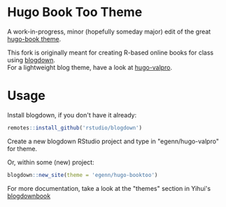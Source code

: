 # Hugo Book Too Theme

A work-in-progress, minor (hopefully someday major) edit of the great [hugo-book theme](https://github.com/alex-shpak/hugo-book).  

This fork is originally meant for creating R-based online books for class using [blogdown](https://bookdown.org/yihui/blogdown).  
For a lightweight blog theme, have a look at [hugo-valpro](https://github.com/egenn/hugo-valpro).

# Usage

Install blogdown, if you don't have it already:
```r
remotes::install_github('rstudio/blogdown')  
```
Create a new blogdown RStudio project and type in "egenn/hugo-valpro" for theme.  

Or, within some (new) project:

```r
blogdown::new_site(theme = 'egenn/hugo-booktoo')
```

For more documentation, take a look at the "themes" section in Yihui's [blogdownbook](https://bookdown.org/yihui/blogdown/themes.html)